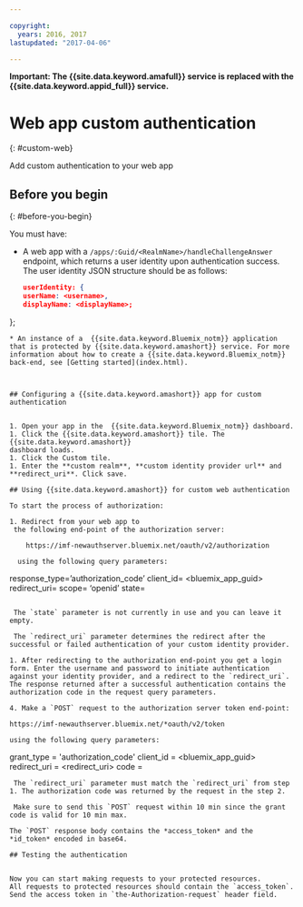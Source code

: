 ```yaml
---

copyright:
  years: 2016, 2017
lastupdated: "2017-04-06"

---
```


**Important: The {{site.data.keyword.amafull}} service is replaced with the {{site.data.keyword.appid_full}} service.**

# Web app custom authentication
{: #custom-web}

Add custom authentication to your web app

## Before you begin
{: #before-you-begin}

You must have:
* A web app with a  `/apps/:Guid/<RealmName>/handleChallengeAnswer` endpoint, which
returns a user identity upon authentication success. The user identity JSON structure should be as follows:

   ```json
  userIdentity: {
  userName: <username>,
  displayName: <displayName>;
 };
```
* An instance of a  {{site.data.keyword.Bluemix_notm}} application that is protected by {{site.data.keyword.amashort}} service. For more information about how to create a {{site.data.keyword.Bluemix_notm}} back-end, see [Getting started](index.html).



## Configuring a {{site.data.keyword.amashort}} app for custom authentication


1. Open your app in the  {{site.data.keyword.Bluemix_notm}} dashboard.
1. Click the {{site.data.keyword.amashort}} tile. The {{site.data.keyword.amashort}}
dashboard loads.
1. Click the Custom tile.
1. Enter the **custom realm**, **custom identity provider url** and **redirect_uri**. Click save.

## Using {{site.data.keyword.amashort}} for custom web authentication

To start the process of authorization:

1. Redirect from your web app to
 the following end-point of the authorization server:

    https://imf-newauthserver.bluemix.net/oauth/v2/authorization

  using the following query parameters:
   ```
   response_type=’authorization_code’
   client_id= <bluemix\_app\_guid>
   redirect_uri= <uri for the redirect after getting an authorization code>
   scope= ‘openid’
   state= <state>
   ```

    The `state` parameter is not currently in use and you can leave it empty.

    The `redirect_uri` parameter determines the redirect after the successful or failed authentication of your custom identity provider.

1. After redirecting to the authorization end-point you get a login
form. Enter the username and password to initiate authentication
against your identity provider, and a redirect to the `redirect_uri`.
The response returned after a successful authentication contains the authorization code in the request query parameters.

4. Make a `POST` request to the authorization server token end-point:

 https://imf-newauthserver.bluemix.net/*oauth/v2/token

 using the following query parameters:
 ```
 grant_type = 'authorization_code'
 client_id = <bluemix_app_guid>
 redirect_uri = <redirect_uri>
 code = <authorization code>
 ```
  The `redirect_uri` parameter must match the `redirect_uri` from step 1. The authorization code was returned by the request in the step 2.

  Make sure to send this `POST` request within 10 min since the grant code is valid for 10 min max.

The `POST` response body contains the *access_token* and the
*id_token* encoded in base64.

## Testing the authentication


Now you can start making requests to your protected resources.
All requests to protected resources should contain the `access_token`.
Send the access token in `the-Authorization-request` header field.
